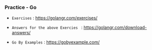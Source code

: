 ### Practice - Go


* `Exercises` : https://golangr.com/exercises/
* `Answers for the above Exercies ` : https://golangr.com/download-answers/


* `Go By Examples` : https://gobyexample.com/